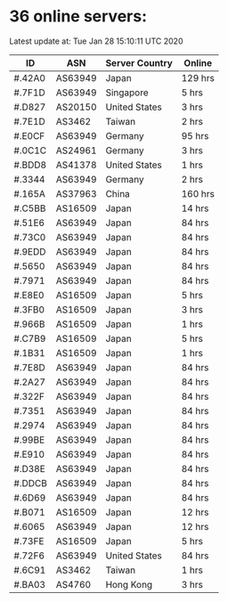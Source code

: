 # 36 online servers:

Latest update at: Tue Jan 28 15:10:11 UTC 2020

| ID | ASN | Server Country | Online |
| -- | --- | -------------- | ------ |
| #.42A0 | AS63949 | Japan | 129 hrs |
| #.7F1D | AS63949 | Singapore | 5 hrs |
| #.D827 | AS20150 | United States | 3 hrs |
| #.7E1D | AS3462 | Taiwan | 2 hrs |
| #.E0CF | AS63949 | Germany | 95 hrs |
| #.0C1C | AS24961 | Germany | 3 hrs |
| #.BDD8 | AS41378 | United States | 1 hrs |
| #.3344 | AS63949 | Germany | 2 hrs |
| #.165A | AS37963 | China | 160 hrs |
| #.C5BB | AS16509 | Japan | 14 hrs |
| #.51E6 | AS63949 | Japan | 84 hrs |
| #.73C0 | AS63949 | Japan | 84 hrs |
| #.9EDD | AS63949 | Japan | 84 hrs |
| #.5650 | AS63949 | Japan | 84 hrs |
| #.7971 | AS63949 | Japan | 84 hrs |
| #.E8E0 | AS16509 | Japan | 5 hrs |
| #.3FB0 | AS16509 | Japan | 3 hrs |
| #.966B | AS16509 | Japan | 1 hrs |
| #.C7B9 | AS16509 | Japan | 5 hrs |
| #.1B31 | AS16509 | Japan | 1 hrs |
| #.7E8D | AS63949 | Japan | 84 hrs |
| #.2A27 | AS63949 | Japan | 84 hrs |
| #.322F | AS63949 | Japan | 84 hrs |
| #.7351 | AS63949 | Japan | 84 hrs |
| #.2974 | AS63949 | Japan | 84 hrs |
| #.99BE | AS63949 | Japan | 84 hrs |
| #.E910 | AS63949 | Japan | 84 hrs |
| #.D38E | AS63949 | Japan | 84 hrs |
| #.DDCB | AS63949 | Japan | 84 hrs |
| #.6D69 | AS63949 | Japan | 84 hrs |
| #.B071 | AS16509 | Japan | 12 hrs |
| #.6065 | AS63949 | Japan | 12 hrs |
| #.73FE | AS16509 | Japan | 5 hrs |
| #.72F6 | AS63949 | United States | 84 hrs |
| #.6C91 | AS3462 | Taiwan | 1 hrs |
| #.BA03 | AS4760 | Hong Kong | 3 hrs |

